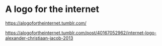 # A logo for the internet

https://alogofortheinternet.tumblr.com/

https://alogofortheinternet.tumblr.com/post/40167052962/internet-logo-alexander-christiaan-jacob-2013


